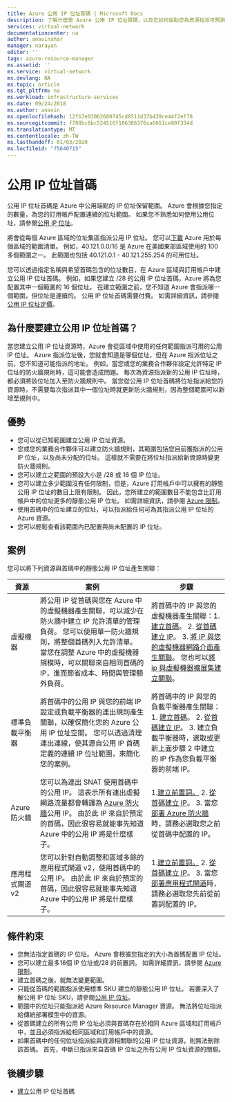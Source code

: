 ```yaml
---
title: Azure 公用 IP 位址首碼 | Microsoft Docs
description: 了解什麼是 Azure 公用 IP 位址首碼，以及它如何協助您為資源指派可預測的的公用 IP 位址。
services: virtual-network
documentationcenter: na
author: anavinahar
manager: narayan
editor: ''
tags: azure-resource-manager
ms.assetid: ''
ms.service: virtual-network
ms.devlang: NA
ms.topic: article
ms.tgt_pltfrm: na
ms.workload: infrastructure-services
ms.date: 09/24/2018
ms.author: anavin
ms.openlocfilehash: 12fb7e03062600745cd8511d37b439ce44f2ef78
ms.sourcegitcommit: f788bc6bc524516f186386376ca6651ce80f334d
ms.translationtype: MT
ms.contentlocale: zh-TW
ms.lasthandoff: 01/03/2020
ms.locfileid: "75640715"
---
```

# <a name="public-ip-address-prefix"></a>公用 IP 位址首碼

公用 IP 位址首碼是 Azure 中公用端點的 IP 位址保留範圍。 Azure 會根據您指定的數量，為您的訂用帳戶配置連續的位址範圍。 如果您不熟悉如何使用公用位址，請參閱[公用 IP 位址](virtual-network-ip-addresses-overview-arm.md#public-ip-addresses)。

將會從每個 Azure 區域的位址集區指派公用 IP 位址。 您可以[下載](https://www.microsoft.com/download/details.aspx?id=56519) Azure 用於每個區域的範圍清單。 例如，40.121.0.0/16 是 Azure 在美國東部區域使用的 100 多個範圍之一。 此範圍也包括 40.121.0.1 - 40.121.255.254 的可用位址。

您可以透過指定名稱與希望首碼包含的位址數目，在 Azure 區域與訂用帳戶中建立公用 IP 位址首碼。 例如，如果您建立 /28 的公用 IP 位址首碼，Azure 將為您配置其中一個範圍的 16 個位址。 在建立範圍之前，您不知道 Azure 會指派哪一個範圍，但位址是連續的。 公用 IP 位址首碼需要付費。 如需詳細資訊，請參閱[公用 IP 位址定價](https://azure.microsoft.com/pricing/details/ip-addresses)。

## <a name="why-create-a-public-ip-address-prefix"></a>為什麼要建立公用 IP 位址首碼？

當您建立公用 IP 位址資源時，Azure 會從區域中使用的任何範圍指派可用的公用 IP 位址。 Azure 指派位址後，您就會知道是哪個位址，但在 Azure 指派位址之前，您不知道可能指派的地址。 例如，當您或您的業務合作夥伴設定允許特定 IP 位址的防火牆規則時，這可能會造成問題。 每次為資源指派新的公用 IP 位址時，都必須將該位址加入至防火牆規則中。 當您從公用 IP 位址首碼將位址指派給您的資源時，不需要每次指派其中一個位址時就更新防火牆規則，因為整個範圍可以新增至規則中。

## <a name="benefits"></a>優勢

- 您可以從已知範圍建立公用 IP 位址資源。
- 您或您的業務合作夥伴可以建立防火牆規則，其範圍包括您目前獲指派的公用 IP 位址，以及尚未分配的位址。 這樣就不需要在將位址指派給新資源時變更防火牆規則。
- 您可以建立之範圍的預設大小是 /28 或 16 個 IP 位址。
- 您可以建立多少範圍沒有任何限制，但是，Azure 訂用帳戶中可以擁有的靜態公用 IP 位址的數目上限有限制。 因此，您所建立的範圍數目不能包含比訂用帳戶中的位址更多的靜態公用 IP 位址。 如需詳細資訊，請參閱 [Azure 限制](../azure-resource-manager/management/azure-subscription-service-limits.md?toc=%2fazure%2fvirtual-network%2ftoc.json#azure-resource-manager-virtual-networking-limits)。
- 使用首碼中的位址建立的位址，可以指派給任何可為其指派公用 IP 位址的 Azure 資源。
- 您可以輕鬆查看該範圍內已配置與尚未配置的 IP 位址。

## <a name="scenarios"></a>案例
您可以將下列資源與首碼中的靜態公用 IP 位址產生關聯：

|資源|案例|步驟|
|---|---|---|
|虛擬機器| 將公用 IP 從首碼與您在 Azure 中的虛擬機器產生關聯，可以減少在防火牆中建立 IP 允許清單的管理負荷。 您可以使用單一防火牆規則，將整個首碼列入允許清單。 當您在調整 Azure 中的虛擬機器規模時，可以關聯來自相同首碼的 IP，進而節省成本、時間與管理額外負荷。| 將首碼中的 IP 與您的虛擬機器產生關聯：1. [建立首碼](manage-public-ip-address-prefix.md)。 2. [從首碼建立 IP](manage-public-ip-address-prefix.md)。 3. [將 IP 與您的虛擬機器網路介面產生關聯](virtual-network-network-interface-addresses.md#add-ip-addresses)。 您也可以[將 ip 與虛擬機器擴展集建立關聯](https://azure.microsoft.com/resources/templates/101-vmms-with-public-ip-prefix/)。
| 標準負載平衡器 | 將首碼中的公用 IP 與您的前端 IP 設定或負載平衡器的連出規則產生關聯，以確保簡化您的 Azure 公用 IP 位址空間。 您可以透過清理連出連線，使其源自公用 IP 首碼定義的連續 IP 位址範圍，來簡化您的案例。 | 將首碼中的 IP 與您的負載平衡器產生關聯：1. [建立首碼](manage-public-ip-address-prefix.md)。 2. [從首碼建立 IP](manage-public-ip-address-prefix.md)。 3. 建立負載平衡器時，選取或更新上面步驟 2 中建立的 IP 作為您負載平衡器的前端 IP。 |
| Azure 防火牆 | 您可以為連出 SNAT 使用首碼中的公用 IP。 這表示所有連出虛擬網路流量都會轉譯為 [Azure 防火牆](../firewall/overview.md?toc=%2fazure%2fvirtual-network%2ftoc.json)公用 IP。 由於此 IP 來自於預定的首碼，因此很容易就能事先知道 Azure 中的公用 IP 將是什麼樣子。 | 1.[建立前置詞。](manage-public-ip-address-prefix.md) 2. [從首碼建立 IP](manage-public-ip-address-prefix.md)。 3. 當您[部署 Azure 防火牆](../firewall/tutorial-firewall-deploy-portal.md?toc=%2fazure%2fvirtual-network%2ftoc.json#deploy-the-firewall)時，請務必選取您之前從首碼中配置的 IP。|
| 應用程式閘道 v2 | 您可以針對自動調整和區域多餘的應用程式閘道 v2，使用首碼中的公用 IP。 由於此 IP 來自於預定的首碼，因此很容易就能事先知道 Azure 中的公用 IP 將是什麼樣子。 | 1.[建立前置詞。](manage-public-ip-address-prefix.md) 2. [從首碼建立 IP](manage-public-ip-address-prefix.md)。 3. 當您[部署應用程式閘道](../application-gateway/quick-create-portal.md#create-an-application-gateway)時，請務必選取您先前從前置詞配置的 IP。|

## <a name="constraints"></a>條件約束

- 您無法指定首碼的 IP 位址。 Azure 會根據您指定的大小為首碼配置 IP 位址。
- 您可以建立最多16個 IP 位址或/28 的前置詞。 如需詳細資訊，請參閱 [Azure 限制](../azure-resource-manager/management/azure-subscription-service-limits.md?toc=%2fazure%2fvirtual-network%2ftoc.json#azure-resource-manager-virtual-networking-limits)。
- 建立首碼之後，就無法變更範圍。
- 只能從首碼的範圍指派使用標準 SKU 建立的靜態公用 IP 位址。 若要深入了解公用 IP 位址 SKU，請參閱[公用 IP 位址](virtual-network-ip-addresses-overview-arm.md#public-ip-addresses)。
- 範圍中的位址只能指派給 Azure Resource Manager 資源。 無法將位址指派給傳統部署模型中的資源。
- 從首碼建立的所有公用 IP 位址必須與首碼存在於相同 Azure 區域和訂用帳戶中，並且必須指派給相同區域和訂用帳戶中的資源。
- 如果首碼中的任何位址指派給與資源相關聯的公用 IP 位址資源，則無法刪除該首碼。 首先，中斷已指派來自首碼 IP 位址之所有公用 IP 位址資源的關聯。


## <a name="next-steps"></a>後續步驟

- [建立](manage-public-ip-address-prefix.md)公用 IP 位址首碼
